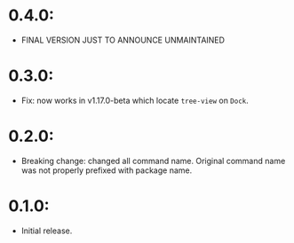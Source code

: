 # 0.4.0:
- FINAL VERSION JUST TO ANNOUNCE UNMAINTAINED

# 0.3.0:
- Fix: now works in v1.17.0-beta which locate `tree-view` on `Dock`.

# 0.2.0:
- Breaking change: changed all command name. Original command name was not properly prefixed with package name.

# 0.1.0:
- Initial release.
